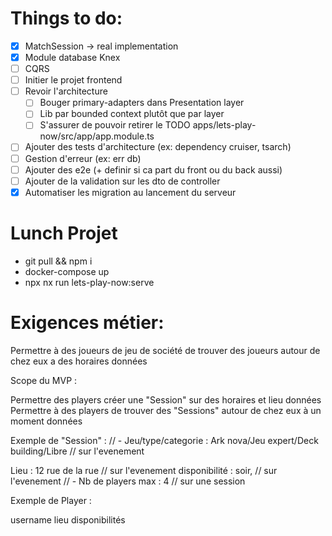 # Things to do:

- [x] MatchSession -> real implementation
- [x] Module database Knex
- [ ] CQRS
- [ ] Initier le projet frontend
- [ ] Revoir l'architecture
  - [ ] Bouger primary-adapters dans Presentation layer
  - [ ] Lib par bounded context plutôt que par layer
  - [ ] S'assurer de pouvoir retirer le TODO apps/lets-play-now/src/app/app.module.ts
- [ ] Ajouter des tests d'architecture (ex: dependency cruiser, tsarch)
- [ ] Gestion d'erreur (ex: err db)
- [ ] Ajouter des e2e (+ definir si ca part du front ou du back aussi)
- [ ] Ajouter de la validation sur les dto de controller
- [x] Automatiser les migration au lancement du serveur

# Lunch Projet

- git pull && npm i
- docker-compose up
- npx nx run lets-play-now:serve

# Exigences métier:

Permettre à des joueurs de jeu de société de trouver des joueurs autour de chez eux a des horaires données

Scope du MVP :

Permettre des players créer une "Session" sur des horaires et lieu données
Permettre à des players de trouver des "Sessions" autour de chez eux à un moment données

Exemple de "Session" :
// - Jeu/type/categorie : Ark nova/Jeu expert/Deck building/Libre // sur l'evenement

Lieu : 12 rue de la rue // sur l'evenement
disponibilité : soir, // sur l'evenement
// - Nb de players max : 4 // sur une session

Exemple de Player :

username
lieu
disponibilités
